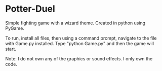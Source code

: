 # Potter-Duel
Simple fighting game with a wizard theme. Created in python using PyGame. 

To run, install all files, then using a command prompt, navigate to the file with Game.py installed. Type "python Game.py" and then the game will start.

Note: I do not own any of the graphics or sound effects. I only own the code.
